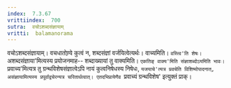 ```yaml
---
index:  7.3.67
vrittiindex:  700
sutra:  वचोऽशब्दसंज्ञायाम्
vritti:  balamanorama 
---
```


वचोऽशब्दसंज्ञायाम्। वचधातोण्र्ये कुत्वं न, शब्दसंज्ञां वर्जयित्वेत्यर्थः। वाच्यमिति। `वस्त्वि'ति शेषः। `अशब्दसंज्ञाया'मित्यस्य प्रयोजनमाह-- शब्दाख्यायां तु वाक्यमिति। `एकतिङ् वाक्य'मिति संज्ञाशब्दोऽयमिति भावः। `प्रवाच्य'मित्यत्र तु ग्रन्थविशेषसंज्ञात्वेऽपि नायं कुत्वनिषेधस्य निषेधः, `यजयाचे'त्यत्र प्रवचेति विशिष्योपादनात्, असंज्ञायामित्यस्य प्रपूर्वाद्वचेरन्यत्र चरितार्थत्वात्। एतदभिप्रायेणैव `प्रवाच्यं ग्रन्थविशेष' इत्युक्तं प्राक्।

